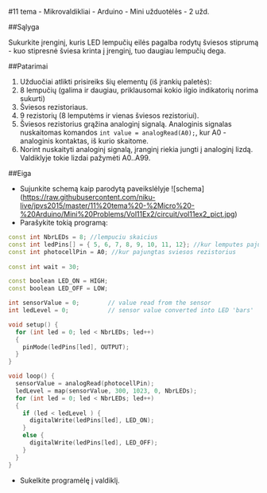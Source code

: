 ﻿#11 tema - Mikrovaldikliai - Arduino - Mini užduotėlės - 2 užd.

##Sąlyga

Sukurkite įrenginį, kuris LED lempučių eilės pagalba rodytų šviesos stiprumą - kuo stipresnė šviesa krinta į įrenginį, tuo daugiau lempučių dega.

##Patarimai

1. Užduočiai atlikti prisireiks šių elementų (iš įrankių paletės):
  1. 8 lempučių (galima ir daugiau, priklausomai kokio ilgio indikatorių norima sukurti)
  2. Šviesos rezistoriaus.  
  3. 9 rezistorių (8 lemputėms ir vienas šviesos rezistoriui).
2. Šviesos rezistorius grąžina analoginį signalą. Analoginis signalas nuskaitomas komandos `int value = analogRead(A0);`, kur A0 - analoginis kontaktas, iš kurio skaitome.
3. Norint nuskaityti analoginį signalą, įranginį riekia jungti į analoginį lizdą. Valdiklyje tokie lizdai pažymėti A0..A99.

##Eiga

- Sujunkite schemą kaip parodytą paveikslėlyje 
![schema] (https://raw.githubusercontent.com/niku-live/jpvs2015/master/11%20tema%20-%2Micro%20-%20Arduino/Mini%20Problems/Vol11Ex2/circuit/vol11ex2_pict.jpg)
- Parašykite tokią programą:
```cpp
const int NbrLEDs = 8; //lempuciu skaicius
const int ledPins[] = { 5, 6, 7, 8, 9, 10, 11, 12}; //kur lemputes pajungtos
const int photocellPin = A0; //kur pajungtas sviesos rezistorius
                             
const int wait = 30;

const boolean LED_ON = HIGH;
const boolean LED_OFF = LOW;

int sensorValue = 0;        // value read from the sensor
int ledLevel = 0;           // sensor value converted into LED 'bars'

void setup() {
  for (int led = 0; led < NbrLEDs; led++)
  {
    pinMode(ledPins[led], OUTPUT);
  }
}

void loop() {
  sensorValue = analogRead(photocellPin);
  ledLevel = map(sensorValue, 300, 1023, 0, NbrLEDs);
  for (int led = 0; led < NbrLEDs; led++)
  {
    if (led < ledLevel ) {
      digitalWrite(ledPins[led], LED_ON);  
    }
    else {
      digitalWrite(ledPins[led], LED_OFF);                                            
    }
  }
}
```
- Sukelkite programėlę į valdiklį.
